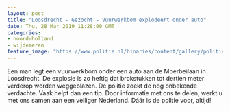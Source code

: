 ```yaml
---
layout: post
title: "Loosdrecht - Gezocht - Vuurwerkbom explodeert onder auto"
date: Thu, 28 Mar 2019 11:28:00 GMT
categories: 
- noord-holland 
- wijdemeren 
feature_image: "https://www.politie.nl/binaries/content/gallery/politie/gezocht/verdachten/2019/maart/03-mn/loosdrecht-27-bom.jpg"
---
```


Een man legt een vuurwerkbom onder een auto aan de Moerbeilaan in Loosdrecht. De explosie is zo heftig dat brokstukken tot dertien meter verderop worden weggeblazen. De politie zoekt de nog onbekende verdachte.  Vaak helpt dan een tip. Door informatie met ons te delen, werkt u met ons samen aan een veiliger Nederland. Dáár is de politie voor, altijd!
